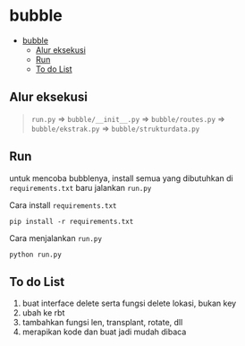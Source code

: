 # bubble

- [bubble](#bubble)
  - [Alur eksekusi](#alur-eksekusi)
  - [Run](#run)
  - [To do List](#to-do-list)

## Alur eksekusi

> `run.py` => `bubble/__init__.py` => `bubble/routes.py` => `bubble/ekstrak.py` => `bubble/strukturdata.py`

## Run

untuk mencoba bubblenya, install semua yang dibutuhkan di `requirements.txt` baru jalankan `run.py`

Cara install `requirements.txt`
```
pip install -r requirements.txt
```

Cara menjalankan `run.py`
```
python run.py
```

## To do List

1. buat interface delete serta fungsi delete lokasi, bukan key
2. ubah ke rbt
3. tambahkan fungsi len, transplant, rotate, dll
4. merapikan kode dan buat jadi mudah dibaca
